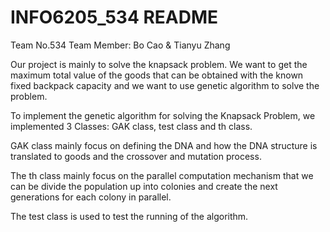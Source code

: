 # INFO6205_534 README

Team No.534
Team Member: Bo Cao & Tianyu Zhang

Our project is mainly to solve the knapsack problem. We want to get the maximum total value of the goods that can be obtained with the known fixed backpack capacity and we want to use genetic algorithm to solve the problem.

To implement the genetic algorithm for solving the Knapsack Problem, we implemented 3 Classes: GAK class, test class and th class. 

GAK class mainly focus on defining the DNA and how the DNA structure is translated to goods and the crossover and mutation process. 

The th class mainly focus on the parallel computation mechanism that we can be divide the population up into colonies and create the next generations for each colony in parallel. 

The test class is used to test the running of the algorithm.
